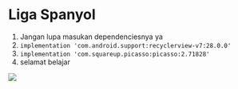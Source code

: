 # Liga Spanyol
1. Jangan lupa masukan dependenciesnya ya
2. `implementation 'com.android.support:recyclerview-v7:28.0.0'`
3. `implementation 'com.squareup.picasso:picasso:2.71828'`
4. selamat belajar
<img src="https://lh3.googleusercontent.com/szROjzarHkB77DLgCNP_kDa-WQILZdo04aM9YxDPRcPPtZRule5c9U_70AQtWpmBEsIOAlCFgbdbjghzZBytEvKDpOEt1aAmPpE-sGKOCOZHyMc9HHtke8FUD8BAb7cUp6UZeh0nWJgodutwEydUPiVjVmv5FPS_NHxuLDRgfjbmJjlWKbUqc-apBJgCqjpemV2fVYo3Yhdbngo4h1NFmFM7CzN2KAPFoH-PPoWFoB28ENcOOPDM3IHmJQnRIshY0tGllcxR53dLwDDYZqEY1ekTWThpOrtNZPJJhmgXV7TdrAZJf9pHeSXxbs3e9CTAiLD_M-8KLsMpvrvrvW4dTW9CCwp3OqkHlPz3W2Yi56dtgIMMF1oE96Q_5WJD0ZlQl-WzRKWejgtThqmkdXGHJe9208cFR0X25hgqqATijUbZU1bjeCQMg05qyX6npiYRFVAPL3qTs-QafOgXv8g4hWq4YColT_nULZFqUpAFbTd2SMb_3lhRJisXsqY9A8DDB8DMxK792YkNvII0LyY7cY7oTG7WkGO4OXEx8PvKbyuodUjGAljqjWOyThC-IFyrq_ocRP5izuUGE8E44inUc00FgDa2dR8ChbL5aKHFW7wLWnhG246obijiJBBpI14Uk1xNMEYUXeVL8LJKZH4koz4=w509-h904-no">
